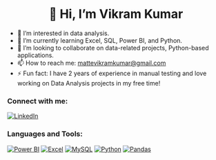 <h1 align="center">👋 Hi, I’m Vikram Kumar</h1>

* 👀 I’m interested in data analysis.  
* 🌱 I’m currently learning Excel, SQL, Power BI, and Python.  
* 💞️ I’m looking to collaborate on data-related projects, Python-based applications.  
* 📫 How to reach me: mattevikramkumar@gmail.com
* ⚡ Fun fact: I have 2 years of experience in manual testing and love working on Data Analysis projects in my free time!

### Connect with me:
[![LinkedIn](https://upload.wikimedia.org/wikipedia/commons/0/01/LinkedIn_Logo_2013.svg)](https://www.linkedin.com/in/vikram-kumar-matte-637822154/)

### Languages and Tools:
[![Power BI](https://img.shields.io/badge/Power_BI-#F2C811.svg?logo=powerbi&logoColor=white)](https://powerbi.microsoft.com/)
[![Excel](https://img.shields.io/badge/Excel-217346.svg?logo=microsoft-excel&logoColor=white)](https://www.microsoft.com/en-us/microsoft-365/excel)
[![MySQL](https://img.shields.io/badge/MySQL-4479A1.svg?logo=mysql&logoColor=white)](https://www.mysql.com/)
[![Python](https://img.shields.io/badge/Python-3776AB.svg?logo=python&logoColor=white)](https://www.python.org/)
[![Pandas](https://img.shields.io/badge/Pandas-150458.svg?logo=pandas&logoColor=white)](https://pandas.pydata.org/)

